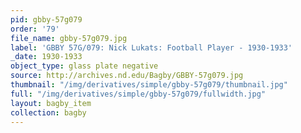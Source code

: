 ```yaml
---
pid: gbby-57g079
order: '79'
file_name: gbby-57g079.jpg
label: 'GBBY 57G/079: Nick Lukats: Football Player - 1930-1933'
_date: 1930-1933
object_type: glass plate negative
source: http://archives.nd.edu/Bagby/GBBY-57g079.jpg
thumbnail: "/img/derivatives/simple/gbby-57g079/thumbnail.jpg"
full: "/img/derivatives/simple/gbby-57g079/fullwidth.jpg"
layout: bagby_item
collection: bagby
---
```

